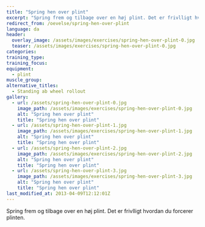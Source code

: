 ```yaml
---
title: "Spring hen over plint"
excerpt: "Spring frem og tilbage over en høj plint. Det er frivlligt hvordan du forcerer plinten."
redirect_from: /oevelse/spring-hen-over-plint
language: da
header:
  overlay_image: /assets/images/exercises/spring-hen-over-plint-0.jpg
  teaser: /assets/images/exercises/spring-hen-over-plint-0.jpg
categories:
training_type: 
training_focus: 
equipment:
  - plint
muscle_group:
alternative_titles:
  - Standing ab wheel rollout
gallery:
  - url: /assets/spring-hen-over-plint-0.jpg
    image_path: /assets/images/exercises/spring-hen-over-plint-0.jpg
    alt: "Spring hen over plint"
    title: "Spring hen over plint"
  - url: /assets/spring-hen-over-plint-1.jpg
    image_path: /assets/images/exercises/spring-hen-over-plint-1.jpg
    alt: "Spring hen over plint"
    title: "Spring hen over plint"
  - url: /assets/spring-hen-over-plint-2.jpg
    image_path: /assets/images/exercises/spring-hen-over-plint-2.jpg
    alt: "Spring hen over plint"
    title: "Spring hen over plint"
  - url: /assets/spring-hen-over-plint-3.jpg
    image_path: /assets/images/exercises/spring-hen-over-plint-3.jpg
    alt: "Spring hen over plint"
    title: "Spring hen over plint"
last_modified_at: 2013-04-09T12:12:01Z
---
```


Spring frem og tilbage over en høj plint. Det er frivlligt hvordan du forcerer plinten.
